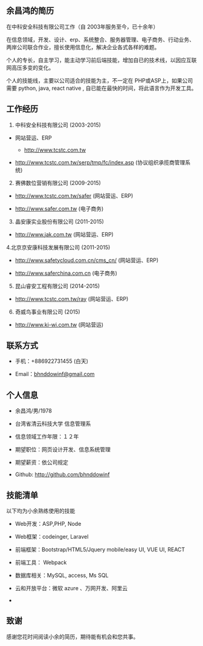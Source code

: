 

## 余昌鸿的简历

在中科安全科技有限公司工作（自 2003年服务至今，已十余年）

在信息领域，开发、设计、erp、系统整合、服务器管理、电子商务、行动业务、两岸公司联合作业，擅长使用信息化，解决企业各式各样的难题。 

个人的专长，自主学习，能主动学习前后端技能，增加自已的技术线，以因应互联网高压多变的变化。

个人的技能线，主要以公司适合的技能为主，不一定在 PHP或ASP上，如果公司需要 python, java, react native , 自已能在最快的时间，将此语言作为开发工具。

 
## 工作经历

1. 中科安全科技有限公司 (2003-2015)

  - 网站营运、ERP
  
    - http://www.tcstc.com.tw
  
  
  
- http://www.tcstc.com.tw/serp/tmp/fc/index.asp   (协议组织承揽商管理系统)
  
2. 赛佛数位营销有限公司 (2009-2015)

- http://www.tcstc.com.tw/safer (网站营运、ERP)
  
- http://www.safer.com.tw (电子商务)
  
3. 晶安康实业股份有限公司 (2011-2015)

- http://www.jak.com.tw (网站营运、ERP)
  
4.北京京安康科技发展有限公司 (2011-2015)

- http://www.safetycloud.com.cn/cms_cn/ (网站营运、ERP)
   
- http://www.saferchina.com.cn (电子商务)
   
5. 昆山睿安工程有限公司 (2014-2015)

- http://www.tcstc.com.tw/ray  (网站营运、ERP)
   
6. 奇威鸟事业有限公司 (2015)

- http://www.ki-wi.com.tw  (网站营运)







## 联系方式

- 手机：+886922731455 (白天)

- Email：bhnddowinf@gmail.com




## 个人信息

- 余昌鸿/男/1978 

- 台湾省清云科技大学 信息管理系 

- 信息领域工作年限：１２年

- 期望职位：网页设计开发、信息系统管理

- 期望薪资：依公司规定

 - Github: http://github.com/bhnddowinf



## 技能清单
以下均为小余熟练使用的技能

- Web开发：ASP,PHP, Node

- Web框架：codeinger, Laravel

- 前端框架：Bootstrap/HTML5/Jquery mobile/easy UI, VUE UI, REACT

- 前端工具： Webpack

- 数据库相关：MySQL, access, Ms SQL 

- 云和开放平台：微软 azure 、万网开发、阿里云


-


## 致谢
感谢您花时间阅读小余的简历，期待能有机会和您共事。


